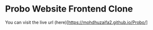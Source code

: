 # Probo Website Frontend Clone

You can visit the live url (here)[https://mohdhuzaifa2.github.io/Probo/]
